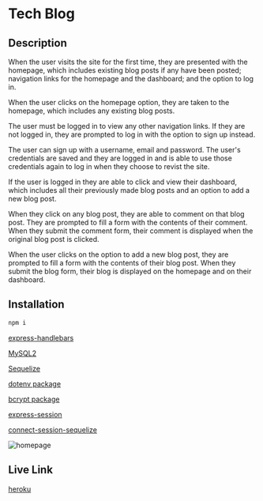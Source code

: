 # Tech Blog

## Description
When the user visits the site for the first time, they are presented with the homepage, which includes existing blog posts if any have been posted; navigation links for the homepage and the dashboard; and the option to log in.

When the user clicks on the homepage option, they are taken to the homepage, which includes any existing blog posts.

The user must be logged in to view any other navigation links. If they are not logged in, they are prompted to log in with the option to sign up instead.

The user can sign up with a username, email and password. The user's credentials are saved and they are logged in and is able to use those credentials again to log in when they choose to revist the site.

If the user is logged in they are able to click and view their dashboard, which includes all their previously made blog posts and an option to add a new blog post.

When they click on any blog post, they are able to comment on that blog post. They are prompted to fill a form with the contents of their comment. When they submit the comment form, their comment is displayed when the original blog post is clicked.

When the user clicks on the option to add a new blog post, they are prompted to fill a form with the contents of their blog post. When they submit the blog form, their blog is displayed on the homepage and on their dashboard.


## Installation
```bash
npm i
```

[express-handlebars](https://www.npmjs.com/package/express-handlebars)

[MySQL2](https://www.npmjs.com/package/mysql2)

[Sequelize](https://www.npmjs.com/package/sequelize)

[dotenv package](https://www.npmjs.com/package/dotenv)

[bcrypt package](https://www.npmjs.com/package/bcrypt)

[express-session](https://www.npmjs.com/package/express-session)

[connect-session-sequelize](https://www.npmjs.com/package/connect-session-sequelize)


![homepage](./assets/homepage.png)
## Live Link

[heroku](https://floating-dusk-39369.herokuapp.com/)